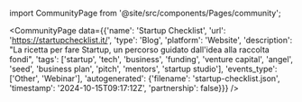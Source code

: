 
import CommunityPage from '@site/src/components/Pages/community';

<CommunityPage
    data={{'name': 'Startup Checklist', 'url': 'https://startupchecklist.it/', 'type': 'Blog', 'platform': 'Website', 'description': "La ricetta per fare Startup, un percorso guidato dall'idea alla raccolta fondi", 'tags': ['startup', 'tech', 'business', 'funding', 'venture capital', 'angel', 'seed', 'business plan', 'pitch', 'mentors', 'startup studio'], 'events_type': ['Other', 'Webinar'], 'autogenerated': {'filename': 'startup-checklist.json', 'timestamp': '2024-10-15T09:17:12Z', 'partnership': false}}}
/>
